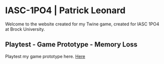# IASC-1PO4 | Patrick Leonard

Welcome to the website created for my Twine game, created for IASC 1PO4 at Brock University.

## Playtest - Game Prototype - Memory Loss

Playtest my game prototype here. [Here](https://patricklbrock.github.io/IASC-1PO4/builds/Memory%20Loss_Oct.30.html)
